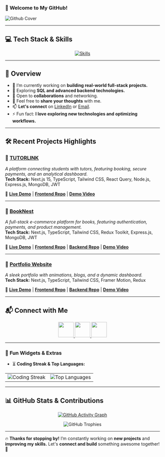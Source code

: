 ### 🚀 **Welcome to My GitHub!**

![Github Cover](./images/CoverGit.gif)

---

## 💻 **Tech Stack & Skills**

<p align="center">
  <a href="#"><img src="https://skillicons.dev/icons?i=html,css,tailwind,js,ts,react,redux,next,nodejs,express,mongodb,postman,figma" alt="Skills" /></a>
</p>

---

## 🚀 **Overview**

- 🔭 I’m currently working on **building real-world full-stack projects.**
- 🌱 Exploring **SQL and advanced backend technologies.**
- 🤝 Open to **collaborations** and networking.
- 💬 Feel free to **share your thoughts** with me.
- 📫 **Let's connect** on [LinkedIn](https://www.linkedin.com/in/md-shakilhossain/) or [Email](mailto:mrshakilhossain@outlook.com).
- ⚡ Fun fact: **I love exploring new technologies and optimizing workflows.**

---

## 🛠️ **Recent Projects Highlights**

### 🚀 [**TUTORLINK**](https://tutor-link-web.vercel.app)

_A platform connecting students with tutors, featuring booking, secure payments, and an analytical dashboard._  
**Tech Stack:** Next.js 15, TypeScript, Tailwind CSS, React Query, Node.js, Express.js, MongoDB, JWT

🔗 **[Live Demo](https://tutor-link-web.vercel.app)** | [**Frontend Repo**](https://github.com/Shakilofficial/tutor-link.git) | [**Demo Video**](https://drive.google.com/file/d/1N5F7j7pJMCdSdqy8DQcU_JiwhSq27-Mf/view)

---

### 🛒 [**BookNest**](https://booknest-blond.vercel.app)

_A full-stack e-commerce platform for books, featuring authentication, payments, and product management._  
**Tech Stack:** Next.js, TypeScript, Tailwind CSS, Redux Toolkit, Express.js, MongoDB, JWT

🔗 **[Live Demo](https://booknest-blond.vercel.app)** | [**Frontend Repo**](https://github.com/Shakilofficial/bookNest-client.git) | [**Backend Repo**](https://github.com/Shakilofficial/bookNest-server.git) | [**Demo Video**](https://drive.google.com/file/d/1GARhg0KL9KvNqonQexFuEd6hXiccUSi0/view)

---

### 🎨 [**Portfolio Website**](https://shakil-tawny.vercel.app)

_A sleek portfolio with animations, blogs, and a dynamic dashboard._  
**Tech Stack:** Next.js, TypeScript, Tailwind CSS, Framer Motion, Redux

🔗 **[Live Demo](https://shakil-tawny.vercel.app)** | [**Frontend Repo**](https://github.com/Shakilofficial/portfolio-client.git) | [**Backend Repo**](https://github.com/Shakilofficial/portfolio-server.git) | [**Demo Video**](https://drive.google.com/file/d/1G0u7BVb99tnnNps1LVl3K8pcsIBx8cnr/view)

---

## 📬 **Connect with Me**

<p align="center">
  <a href="https://www.facebook.com/iamshakilhossain">
    <img height="50" src="https://img.shields.io/badge/Facebook-1877F2?style=for-the-badge&logo=facebook&logoColor=white"/>
  </a>
  <a href="https://www.linkedin.com/in/md-shakilhossain/">
    <img height="50" src="https://img.shields.io/badge/LinkedIn-0077B5?style=for-the-badge&logo=linkedin&logoColor=white"/>
  </a>
  <a href="mailto:mrshakilhossain@outlook.com">
    <img height="50" src="https://img.shields.io/badge/Email-D14836?style=for-the-badge&logo=gmail&logoColor=white"/>
  </a>
</p>

---

### 🎯 **Fun Widgets & Extras**

- ⏳ **Coding Streak & Top Languages:**

<div align="center">
  <table>
    <tr>
      <td>
        <img src="https://github-readme-streak-stats.herokuapp.com?user=Shakilofficial&theme=algolia&border_radius=5" alt="Coding Streak"/>
      </td>
      <td>
        <img src="https://github-readme-stats.vercel.app/api/top-langs/?username=Shakilofficial&layout=compact&theme=algolia" alt="Top Languages"/>
      </td>
    </tr>
  </table>
</div>

---

## 📊 **GitHub Stats & Contributions**

<p align="center">
  <a href="https://github.com/Shakilofficial">
    <img src="https://github-readme-activity-graph.vercel.app/graph?username=Shakilofficial&theme=algolia" alt="GitHub Activity Graph"/>
  </a>
</p>

<p align="center">
  <img src="https://github-profile-trophy.vercel.app/?username=Shakilofficial&theme=algolia&no-frame=true&margin-w=15" alt="GitHub Trophies" />
</p>

---

🔥 **Thanks for stopping by!** I’m constantly working on **new projects** and **improving my skills.** Let's **connect and build** something awesome together! 🚀
